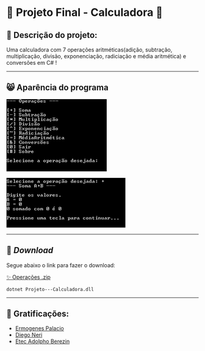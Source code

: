 # 💮 **Projeto Final - Calculadora** 💮

## 🦋 Descrição do projeto:

Uma calculadora com 7 operações aritméticas(adição, subtração, multiplicação, divisão, exponenciação, radiciação e média aritmética) e conversões em C# !

---

## 😸 Aparência do programa

![Tela principal](principal.PNG) 

![Exemplo da operação soma](soma.PNG)

---
 ## 🌠 _Download_
Segue abaixo o link para fazer o download:
 
 [✨ Operações .zip](dist/Operações.zip)

```
dotnet Projeto---Calculadora.dll
```
 ---

 ## 🌙 Gratificações:

- [Ermogenes Palacio](https://github.com/ermogenes)
- [Diego Neri](https://github.com/diegoneri)
- [Etec Adolpho Berezin](http://eteab.com.br/cms/)



